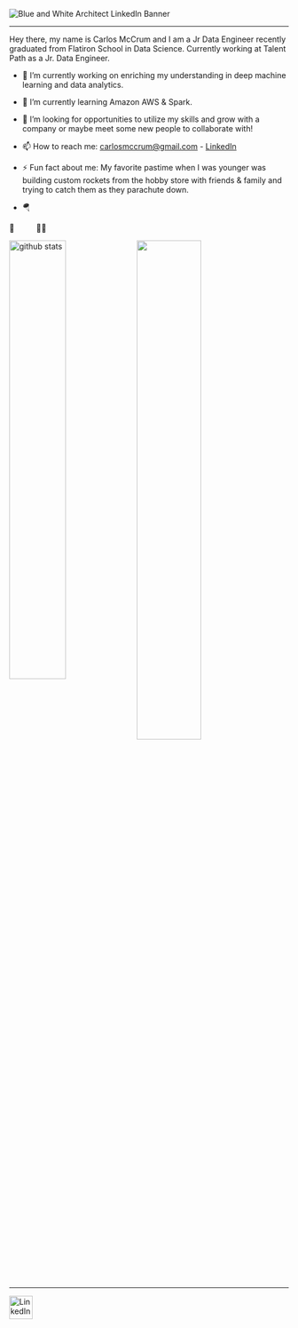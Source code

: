 
![Blue and White Architect LinkedIn Banner](https://user-images.githubusercontent.com/69286570/154997961-09357bba-49c0-45c2-9748-c4867bb90c5f.png)

***

Hey there, my name is Carlos McCrum and I am a Jr Data Engineer recently graduated from Flatiron School in Data Science. Currently working at Talent Path as a Jr. Data Engineer.

- 🔭 I’m currently working on enriching my understanding in deep machine learning and data analytics.

- 🌱 I’m currently learning Amazon AWS & Spark.

- 🤔 I’m looking for opportunities to utilize my skills and grow with a company or maybe meet some new people to collaborate with!

<!-- 💬 Ask me about my interests in cryptocurrencies -->

- 📫 How to reach me: carlosmccrum@gmail.com - [LinkedIn](www.linkedin.com/in/carlos-mccrum)

- ⚡ Fun fact about me: My favorite pastime when I was younger was building custom rockets from the hobby store with friends & family and trying to catch them as they parachute down.
- :parachute: 


:rocket:&nbsp;   &nbsp;   &nbsp;   &nbsp;   &nbsp;  :running_man:

<img src="https://github-readme-stats.vercel.app/api?username=281clo&show_icons=true&theme=radical&hide_border=true" alt="github stats" width="45%" align="left"/>

<img src="https://github-readme-streak-stats.herokuapp.com/?user=281clo&theme=highcontrast&hide_border=true&date_format=M%20j%5B%2C%20Y%5D" width="48%" >

***


[<img src="https://user-images.githubusercontent.com/69286570/146158828-8fa134c1-6c44-4dde-9e0e-6e7ee44079a4.png" alt="LinkedIn" style="width:42px;height:42px;">](https://www.linkedin.com/in/carlos-mccrum)

